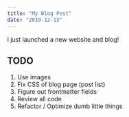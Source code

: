 ```yaml
---
title: "My Blog Post"
date: "2019-12-13"
---
```


I just launched a new website and blog!

## TODO

1. Use images
2. Fix CSS of blog page (post list)
3. Figure out frontmatter fields
4. Review all code
5. Refactor / Optimize dumb little things